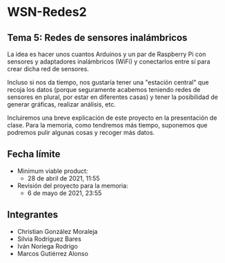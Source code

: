 # WSN-Redes2

## Tema 5: Redes de sensores inalámbricos
La idea es hacer unos cuantos Arduinos y un par de Raspberry Pi con sensores y adaptadores inalámbricos (WiFi) y conectarlos entre sí para crear dicha red de sensores.

Incluso si nos da tiempo, nos gustaría tener una "estación central" que recoja los datos (porque seguramente acabemos teniendo redes de sensores en plural, por estar en diferentes casas) y tener la posibilidad de generar gráficas, realizar análisis, etc.

Incluiremos una breve explicación de este proyecto en la presentación de clase. Para la memoria, como tendremos más tiempo, suponemos que podremos pulir algunas cosas y recoger más datos.

## Fecha límite
* Minimum viable product:
    - 28 de abril de 2021, 11:55
* Revisión del proyecto para la memoria:
    - 6 de mayo de 2021, 23:55

## Integrantes
* Christian González Moraleja
* Silvia Rodríguez Bares
* Iván Noriega Rodrigo
* Marcos Gutiérrez Alonso
